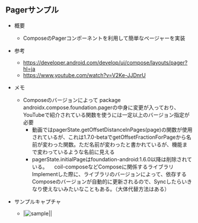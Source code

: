 ## Pagerサンプル
- 概要
  -  ComposeのPagerコンポーネントを利用して簡単なページャーを実装

- 参考
  - https://developer.android.com/develop/ui/compose/layouts/pager?hl=ja
  - https://www.youtube.com/watch?v=V2Ke-JJDnrU

- メモ
  - Composeのバージョンによって package androidx.compose.foundation.pagerの中身に変更が入っており、YouTubeで紹介されている関数を使うには一定以上のバージョン指定が必要
    - 動画ではpagerState.getOffsetDistanceInPages(page)の関数が使用されているが、これは1.7.0-betaでgetOffsetFractionForPageから名前が変わった関数。ただ名前が変わったと書かれているが、機能まで変わっているような名前に見える
    - pagerState.initialPageはfoundation-android:1.6.0以降は削除されている。
    　coil-composeなどComposeに関係するライブラリImplementした際に、ライブラリのバージョンによって、依存するComposeのバージョンが自動的に更新されるので、Syncしたらいきなり使えないみたいなこともある。（大体代替方法はある）

- サンプルキャプチャ
  - |![sample](https://github.com/user-attachments/assets/1494833d-146a-41b9-b5e3-142374660458)||
